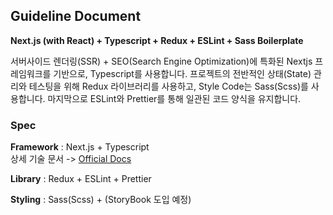 ## Guideline Document

**Next.js (with React) + Typescript + Redux + ESLint + Sass Boilerplate**

서버사이드 렌더링(SSR) + SEO(Search Engine Optimization)에 특화된 Nextjs 프레임워크를 기반으로, Typescript를 사용합니다. 프로젝트의 전반적인 상태(State) 관리와 테스팅을 위해 Redux 라이브러리를 사용하고, Style Code는 Sass(Scss)를 사용합니다. 마지막으로 ESLint와 Prettier를 통해 일관된 코드 양식을 유지합니다.

### Spec

**Framework** : Next.js + Typescript  
상세 기술 문서 -> [Official Docs](https://nextjs.org/)

**Library** : Redux + ESLint + Prettier

**Styling** : Sass(Scss) + (StoryBook 도입 예정)
